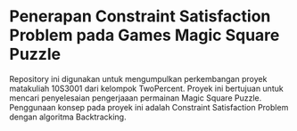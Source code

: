 # Penerapan Constraint Satisfaction Problem pada Games Magic Square Puzzle
Repository ini digunakan untuk mengumpulkan perkembangan proyek matakuliah 10S3001 dari kelompok TwoPercent. Proyek ini bertujuan untuk mencari penyelesaian pengerjaaan permainan Magic Square Puzzle. Penggunaan konsep pada proyek ini adalah Constraint Satisfaction Problem dengan algoritma Backtracking.

